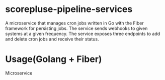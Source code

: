 # scorepluse-pipeline-services
A microservice that manages cron jobs written in Go with the Fiber framework for persisting jobs.
The service sends webhooks to given systems at a given frequency. 
The service exposes three endpoints to add and delete cron jobs and receive their status.

# Usage(Golang + Fiber)
 Microservice

